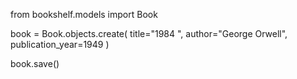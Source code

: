 <!-- Import the Book model -->
from bookshelf.models import Book

<!-- create instance of Book named Book and insert data  -->
book = Book.objects.create(
    title="1984 ",
    author="George Orwell",
    publication_year=1949
)

book.save()